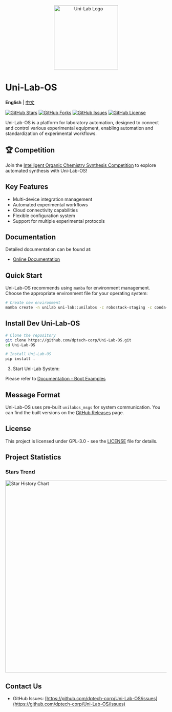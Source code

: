 <div align="center">
  <img src="docs/logo.png" alt="Uni-Lab Logo" width="200"/>
</div>

# Uni-Lab-OS

<!-- Language switcher -->

**English** | [中文](README_zh.md)

[![GitHub Stars](https://img.shields.io/github/stars/dptech-corp/Uni-Lab-OS.svg)](https://github.com/dptech-corp/Uni-Lab-OS/stargazers)
[![GitHub Forks](https://img.shields.io/github/forks/dptech-corp/Uni-Lab-OS.svg)](https://github.com/dptech-corp/Uni-Lab-OS/network/members)
[![GitHub Issues](https://img.shields.io/github/issues/dptech-corp/Uni-Lab-OS.svg)](https://github.com/dptech-corp/Uni-Lab-OS/issues)
[![GitHub License](https://img.shields.io/github/license/dptech-corp/Uni-Lab-OS.svg)](https://github.com/dptech-corp/Uni-Lab-OS/blob/main/LICENSE)

Uni-Lab-OS is a platform for laboratory automation, designed to connect and control various experimental equipment, enabling automation and standardization of experimental workflows.

## 🏆 Competition

Join the [Intelligent Organic Chemistry Synthesis Competition](https://bohrium.dp.tech/competitions/1451645258) to explore automated synthesis with Uni-Lab-OS!

## Key Features

- Multi-device integration management
- Automated experimental workflows
- Cloud connectivity capabilities
- Flexible configuration system
- Support for multiple experimental protocols

## Documentation

Detailed documentation can be found at:

- [Online Documentation](https://dptech-corp.github.io/Uni-Lab-OS/)

## Quick Start

Uni-Lab-OS recommends using `mamba` for environment management. Choose the appropriate environment file for your operating system:

```bash
# Create new environment
mamba create -n unilab uni-lab::unilabos -c robostack-staging -c conda-forge
```

## Install Dev Uni-Lab-OS

```bash
# Clone the repository
git clone https://github.com/dptech-corp/Uni-Lab-OS.git
cd Uni-Lab-OS

# Install Uni-Lab-OS
pip install .
```

3. Start Uni-Lab System:

Please refer to [Documentation - Boot Examples](https://dptech-corp.github.io/Uni-Lab-OS/boot_examples/index.html)

## Message Format

Uni-Lab-OS uses pre-built `unilabos_msgs` for system communication. You can find the built versions on the [GitHub Releases](https://github.com/dptech-corp/Uni-Lab-OS/releases) page.

## License

This project is licensed under GPL-3.0 - see the [LICENSE](LICENSE) file for details.

## Project Statistics

### Stars Trend

<a href="https://star-history.com/#dptech-corp/Uni-Lab-OS&Date">
  <img src="https://api.star-history.com/svg?repos=dptech-corp/Uni-Lab-OS&type=Date" alt="Star History Chart" width="600">
</a>

## Contact Us

- GitHub Issues: [https://github.com/dptech-corp/Uni-Lab-OS/issues](https://github.com/dptech-corp/Uni-Lab-OS/issues)
